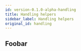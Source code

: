 ```yaml
---
id: version-0.1.0-alpha-handling
title: Handling helpers
sidebar_label: Handling helpers
original_id: handling
---
```


## Foobar